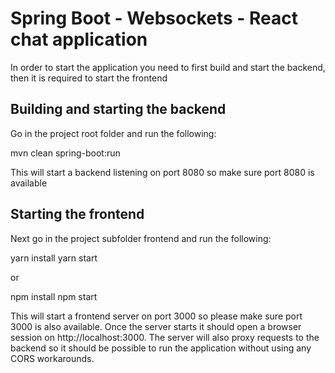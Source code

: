# Spring Boot - Websockets - React chat application


In order to start the application you need to first build and start the backend, then it is required to start the frontend


## Building and starting the backend

Go in the project root folder and run the following:

mvn clean spring-boot:run

This will start a backend listening on port 8080 so make sure port 8080 is available


## Starting the frontend

Next go in the project subfolder frontend and run the following:

yarn install
yarn start


or

npm install
npm start

This will start a frontend server on port 3000 so please make sure port 3000 is also available. Once the server starts it should open a browser session on http://localhost:3000. The server will also proxy requests to the backend so it should be possible to run the application without using any CORS workarounds.
